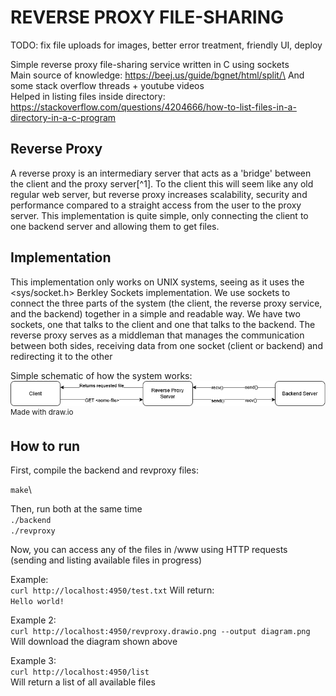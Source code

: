 # REVERSE PROXY FILE-SHARING
TODO: fix file uploads for images, better error treatment, friendly UI, deploy

Simple reverse proxy file-sharing service written in C using sockets\
Main source of knowledge: https://beej.us/guide/bgnet/html/split/\
And some stack overflow threads + youtube videos\
Helped in listing files inside directory: https://stackoverflow.com/questions/4204666/how-to-list-files-in-a-directory-in-a-c-program

## Reverse Proxy
A reverse proxy is an intermediary server that acts as a 'bridge' between the client and the proxy server[^1]. To the client this will seem like any old regular web server, but reverse proxy increases scalability, security and performance compared to a straight access from the user to the proxy server. This implementation is quite simple, only connecting the client to one backend server and allowing them to get files.

## Implementation
This implementation only works on UNIX systems, seeing as it uses the <sys/socket.h> Berkley Sockets implementation. We use sockets to connect the three parts of the system (the client, the reverse proxy service, and the backend) together in a simple and readable way. We have two sockets, one that talks to the client and one that talks to the backend. The reverse proxy serves as a middleman that manages the communication between both sides, receiving data from one socket (client or backend) and redirecting it to the other

Simple schematic of how the system works:
![Reverse Proxy Schematic](./www/revproxy.drawio.png)
<sup>Made with draw.io</sup>

## How to run
First, compile the backend and revproxy files:

`make`\

Then, run both at the same time\
`./backend`\
`./revproxy`

Now, you can access any of the files in /www using HTTP requests
(sending and listing available files in progress)

Example:\
`curl http://localhost:4950/test.txt`
Will return:\
`Hello world!`

Example 2:\
`curl http://localhost:4950/revproxy.drawio.png --output diagram.png`\
Will download the diagram shown above

Example 3:\
`curl http://localhost:4950/list`\
Will return a list of all available files
